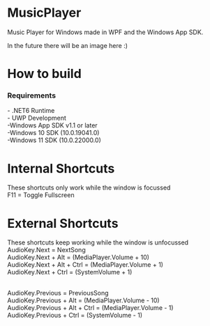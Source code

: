 # MusicPlayer
Music Player for Windows made in WPF and the Windows App SDK.

In the future there will be an image here :)

<h1>How to build</h1>
<h3>Requirements</h3>
- .NET6 Runtime<br>
- UWP Development<br>
-Windows App SDK v1.1 or later<br>
-Windows 10 SDK (10.0.19041.0)<br>
-Windows 11 SDK (10.0.22000.0)<br>

<h1>Internal Shortcuts</h1>
These shortcuts only work while the window is focussed<br>
F11 = Toggle Fullscreen

<h1>External Shortcuts</h1>
These shortcuts keep working while the window is unfocussed<br>
AudioKey.Next = NextSong<br>
AudioKey.Next + Alt = (MediaPlayer.Volume + 10)<br>
AudioKey.Next + Alt + Ctrl = (MediaPlayer.Volume + 1)<br>
AudioKey.Next + Ctrl = (SystemVolume + 1)<br><br>

AudioKey.Previous = PreviousSong<br>
AudioKey.Previous + Alt = (MediaPlayer.Volume - 10)<br>
AudioKey.Previous + Alt + Ctrl = (MediaPlayer.Volume - 1)<br>
AudioKey.Previous + Ctrl = (SystemVolume - 1)<br>